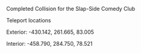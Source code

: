 Completed Collision for the Slap-Side Comedy Club

Teleport locations

Exterior: -430.142, 261.665, 83.005

Interior: -458.790, 284.750, 78.521
